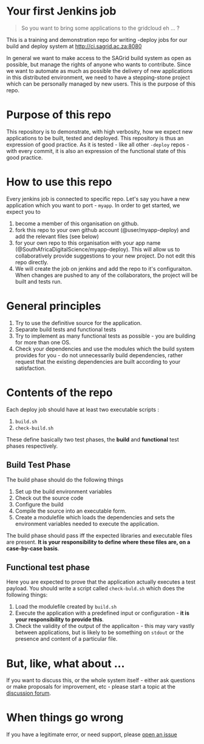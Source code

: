 # Your first Jenkins job 

> So you want to bring some applications to the gridcloud eh ... ? 

This is a training and demonstration repo for writing -deploy jobs for our build and deploy system at http://ci.sagrid.ac.za:8080

In general we want to make access to the SAGrid build system as open as possible, but manage the rights of anyone who wants to contribute. Since we want to automate as much as possible the delivery of new applications in this distributed environment, we need to have a stepping-stone project which can be personally managed by new users. This is the purpose of this repo. 

# Purpose  of this repo

This repository is to demonstrate, with high verbosity, how we expect new applications to be built, tested and deployed. This repository is thus an expression of good practice. As it is tested - like all other `-deploy` repos - with every commit, it is also an expression of the functional state of this good practice. 

# How to use this repo

Every jenkins job is connected to specific repo. Let's say you have a new application which you want to port - `myapp`. In order to get started, we expect you to 

  1. become a member of this organisation on github.
  1. fork this repo to your own github account (@user/myapp-deploy) and add the relevant files (see below)
  2. for your own repo to this organisation with your app name (@SouthAfricaDigitalScience/myapp-deploy). This will allow us to collaboratively provide suggestions to your new project. Do not edit this repo directly.
  3. We will create the job on jenkins and add the repo to it's configuraiton. When changes are pushed to any of the collaborators, the project will be built and tests run.

# General principles

  1. Try to use the definitive source for the application.
  2. Separate build tests and functional tests
  3. Try to implement as many functional tests as possible - you are building for more than one OS.
  4. Check your dependencies and use the modules which the build system provides for you - do not unnecessarily build dependencies, rather request that the existing dependencies are built according to your satisfaction.

# Contents of the repo

Each deploy job should have at least two executable scripts :

  1. `build.sh` 
  2. `check-build.sh`

These define basically two test phases, the **build** and **functional** test phases respectively.

## Build Test Phase

The build phase should do the following things

  1. Set up the build environment variables
  2. Check out the source code
  3. Configure the build
  4. Compile the source into an executable form.
  5. Create a modulefile which loads the dependencies and sets the environment variables needed to execute the application.

The build phase should pass iff the expected libraries and executable files are present. **It is your responsibility to define where these files are, on a case-by-case basis**.

## Functional test phase

Here you are expected to prove that the application actually executes a test payload. You should write a script called `check-buld.sh` which does the following things:

  1. Load the modulefile created by `build.sh`
  2. Execute the application with a predefined input or configuration - **it is your responsibility to provide this**. 
  3. Check the validity of the output of the applicaiton - this may vary vastly between applications, but is likely to be something on `stdout` or the presence and content of a particular file.

# But, like, what about ...

If you want to discuss this, or the whole system itself - either ask questions or make proposals for improvement, etc - please start a topic at the [discussion forum](http://discourse.sci-gaia.eu/).

# When things go wrong

If you have a legitimate error, or need support, please [open an issue](../../issues)
